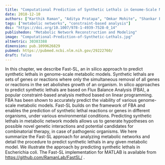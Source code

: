 ```yaml
---
title: "Computational Prediction of Synthetic Lethals in Genome-Scale Metabolic Models Using Fast-SL"
date: 2018-12-10
authors: ["Karthik Raman", "Aditya Pratapa", "Omkar Mohite", "Shankar Balachandran"]
tags: ["metabolic networks", "constraint-based analysis"]
doi: "https://doi.org/10.1007/978-1-4939-7528-0_14"
publishedon: "Metabolic Network Reconstruction and Modeling"
image: "Computational-Prediction-of-Synthetic-Lethals.jpg"
altmetric: 30303388
dimension: pub.1099626829
pubmed: https://pubmed.ncbi.nlm.nih.gov/29222760/
draft: false
---
```

In this chapter, we describe Fast-SL, an in silico approach to predict synthetic lethals in genome-scale metabolic models. Synthetic lethals are sets of genes or reactions where only the simultaneous removal of all genes or reactions in the set abolishes growth of an organism. In silico approaches to predict synthetic lethals are based on Flux Balance Analysis (FBA), a popular constraint-based analysis method based on linear programming. FBA has been shown to accurately predict the viability of various genome-scale metabolic models. Fast-SL builds on the framework of FBA and enables the prediction of synthetic lethal reactions or genes in different organisms, under various environmental conditions. Predicting synthetic lethals in metabolic network models allows us to generate hypotheses on possible novel genetic interactions and potential candidates for combinatorial therapy, in case of pathogenic organisms. We here summarize the Fast-SL approach for analyzing metabolic networks and detail the procedure to predict synthetic lethals in any given metabolic model. We illustrate the approach by predicting synthetic lethals in Escherichia coli. The Fast-SL implementation for MATLAB is available from https://github.com/RamanLab/FastSL/ .